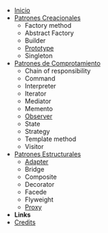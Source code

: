 <!-- markdownlint-disable-next-line first-line-heading -->

- [Inicio](/)
- [Patrones Creacionales](/creationalPatterns/creationalPatterns.md)
  - Factory method
  - Abstract Factory
  - Builder
  - [Prototype](/creationalPatterns/prototype.md)
  - Singleton
- [Patrones de Comprotamiento](/behavioralPatterns/behavioralPatterns.md)
  - Chain of responsibility
  - Command
  - Interpreter
  - Iterator
  - Mediator
  - Memento
  - [Observer](/behavioralPatterns/observer.md)
  - State
  - Strategy
  - Template method
  - Visitor
- [Patrones Estructurales](/structuralPatterns/structuralPatterns.md)
  - [Adapter](/structuralPatterns/adapter.md)
  - Bridge
  - Composite
  - Decorator
  - Facede
  - Flyweight
  - [Proxy](/structuralPatterns/proxy.md)
- **Links**
- [Credits](https://github.com/jeresoftx)
